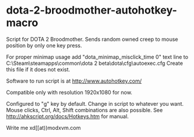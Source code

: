 # dota-2-broodmother-autohotkey-macro

Script for DOTA 2 Broodmother.
Sends random owned creep to mouse position by only one key press.

For proper minimap usage add "dota_minimap_misclick_time 0" text line to
C:\Steam\steamapps\common\dota 2 beta\dota\cfg\autoexec.cfg
Create this file if it does not exist.

Software to run script is at http://www.autohotkey.com/

Compatible only with resolution 1920x1080 for now.

Configured to "g" key by default. Change in script to whatever you want. Mouse clicks, Ctrl, Alt, Shift combinations are also possible. See http://ahkscript.org/docs/Hotkeys.htm for manual.

Write me xd[[at))modxvm.com
